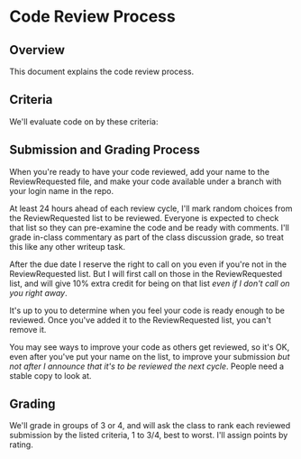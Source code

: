 # Code Review Process

## Overview
This document explains the code review process.

## Criteria
We'll evaluate code on by these criteria:

## Submission and Grading Process
When you're ready to have your code reviewed, add your name to the ReviewRequested file, and make your code available under a branch with your login name in the repo.

At least 24 hours ahead of each review cycle, I'll mark random choices from the ReviewRequested list to be reviewed.  Everyone is expected to check that list so they can pre-examine the code and be ready with comments.  I'll grade in-class commentary as part of the class discussion grade, so treat this like any other writeup task.

After the due date I reserve the right to call on you even if you're not in the ReviewRequested list.  But I will first call on those in the ReviewRequested list, and will give 10% extra credit for being on that list *even if I don't call on you right away*. 

It's up to you to determine when you feel your code is ready enough to be reviewed.  Once you've added it to the ReviewRequested list, you can't remove it.

You may see ways to improve your code as others get reviewed, so it's OK, even after you've put your name on the list, to improve your submission *but not after I announce that it's to be reviewed the next cycle*.  People need a stable copy to look at.

## Grading
We'll grade in groups of 3 or 4, and will ask the class to rank each reviewed submission by the listed criteria, 1 to 3/4, best to worst.  I'll assign points by rating.